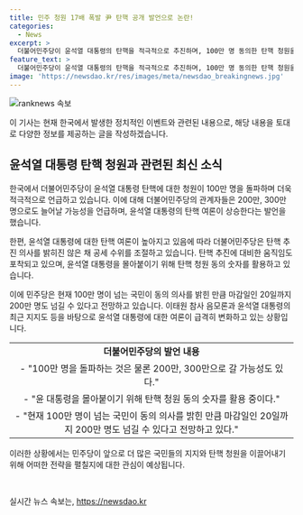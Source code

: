 ```yaml
---
title: 민주 청원 17배 폭발 尹 탄핵 공개 발언으로 논란!
categories:
  - News
excerpt: >
  더불어민주당이 윤석열 대통령의 탄핵을 적극적으로 추진하며, 100만 명 동의한 탄핵 청원을 언급했다. 이에 대한 여론이 높아지고 있으며, 200만 명까지 도달할 가능성도 언급되었다. 민주당은 윤 대통령의 최근 지지도와 촛불집회 참석자 수를 비교하여 탄핵을 강력히 주장하고 있으며, 탄핵 추진에 대비한 움직임도 포착되고 있다. 탄핵 청원 글 게시 후 100만 명이 동의했으며, 마감일까지 200만 명을 넘을 것으로 보인다.
feature_text: >
  더불어민주당이 윤석열 대통령의 탄핵을 적극적으로 추진하며, 100만 명 동의한 탄핵 청원을 언급했다. 이에 대한 여론이 높아지고 있으며, 200만 명까지 도달할 가능성도 언급되었다. 민주당은 윤 대통령의 최근 지지도와 촛불집회 참석자 수를 비교하여 탄핵을 강력히 주장하고 있으며, 탄핵 추진에 대비한 움직임도 포착되고 있다. 탄핵 청원 글 게시 후 100만 명이 동의했으며, 마감일까지 200만 명을 넘을 것으로 보인다.
image: 'https://newsdao.kr/res/images/meta/newsdao_breakingnews.jpg'
---
```


<p><img src="https://newsdao.kr/res/images/meta/newsdao_breakingnews.jpg" alt="ranknews 속보" /></p>

<p>이 기사는 현재 한국에서 발생한 정치적인 이벤트와 관련된 내용으로, 해당 내용을 토대로 다양한 정보를 제공하는 글을 작성하겠습니다.</p>

<h2 data-ke-size="size26">윤석열 대통령 탄핵 청원과 관련된 최신 소식</h2>

<p>한국에서 더불어민주당이 윤석열 대통령 탄핵에 대한 청원이 100만 명을 돌파하며 더욱 적극적으로 언급하고 있습니다. 이에 대해 더불어민주당의 관계자들은 200만, 300만 명으로도 늘어날 가능성을 언급하며, 윤석열 대통령의 탄핵 여론이 상승한다는 발언을 했습니다.</p>

<p>한편, 윤석열 대통령에 대한 탄핵 여론이 높아지고 있음에 따라 더불어민주당은 탄핵 추진 의사를 밝히진 않은 채 공세 수위를 조절하고 있습니다. 탄핵 추진에 대비한 움직임도 포착되고 있으며, 윤석열 대통령을 몰아붙이기 위해 탄핵 청원 동의 숫자를 활용하고 있습니다.</p>

<p>이에 민주당은 현재 100만 명이 넘는 국민이 동의 의사를 밝힌 만큼 마감일인 20일까지 200만 명도 넘길 수 있다고 전망하고 있습니다. 이태원 참사 음모론과 윤석열 대통령의 최근 지지도 등을 바탕으로 윤석열 대통령에 대한 여론이 급격히 변화하고 있는 상황입니다.</p>

<table>
  <tr>
    <td style="text-align: center; height: 17px;"><b>더불어민주당의 발언 내용</b></td>
  </tr>
  <tr>
    <td style="text-align: center; height: 17px;">- "100만 명을 돌파하는 것은 물론 200만, 300만으로 갈 가능성도 있다."</td>
  </tr>
  <tr>
    <td style="text-align: center; height: 17px;">- "윤 대통령을 몰아붙이기 위해 탄핵 청원 동의 숫자를 활용 중이다."</td>
  </tr>
  <tr>
    <td style="text-align: center; height: 17px;">- "현재 100만 명이 넘는 국민이 동의 의사를 밝힌 만큼 마감일인 20일까지 200만 명도 넘길 수 있다고 전망하고 있다."</td>
  </tr>
</table>

<p>이러한 상황에서는 민주당이 앞으로 더 많은 국민들의 지지와 탄핵 청원을 이끌어내기 위해 어떠한 전략을 펼칠지에 대한 관심이 예상됩니다.</p>

<p data-ke-size="size16">&nbsp;</p>
실시간 뉴스 속보는, <a href="https://newsdao.kr" rel="dofollow">https://newsdao.kr</a>


